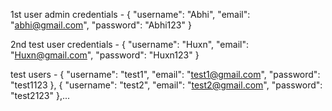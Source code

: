 1st user admin credentials -    {
    "username": "Abhi",
    "email": "abhi@gmail.com",
    "password": "Abhi123"
}

2nd test user credentials - {
    "username": "Huxn",
    "email": "Huxn@gmail.com",
    "password": "Huxn123"
}


test users - {
    "username": "test1",
    "email": "test1@gmail.com",
    "password": "test1123
},
{
    "username": "test2",
    "email": "test2@gmail.com",
    "password": "test2123"
},...